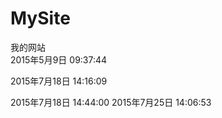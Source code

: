 # MySite

我的网站   
2015年5月9日 09:37:44

2015年7月18日 14:16:09
 
2015年7月18日 14:44:00
2015年7月25日 14:06:53
